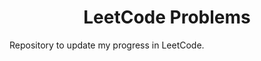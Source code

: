 <div align="center"> 
  
  # **LeetCode Problems** 

</div>
Repository to update my progress in LeetCode.
